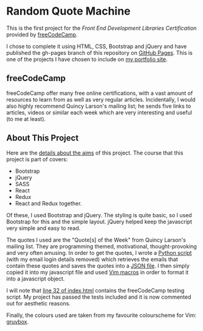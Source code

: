 # Random Quote Machine

This is the first project for the *Front End Development Libraries Certification* provided by [freeCodeCamp](https://www.freecodecamp.org).

I chose to complete it using HTML, CSS, Bootstrap and jQuery and have published the gh-pages branch of this repository on [GitHub Pages](https://benberryallwood.github.io/random-quote-machine).
This is one of the projects I have chosen to include on [my portfolio site](https://benberryallwood.github.io).

## freeCodeCamp

freeCodeCamp offer many free online certifications, with a vast amount of resources to learn from as well as very regular articles.
Incidentally, I would also highly recommend Quincy Larson's mailing list; he sends five links to articles, videos or similar each week which are very interesting and useful (to me at least).

## About This Project

Here are the [details about the aims](https://www.freecodecamp.org/learn/front-end-libraries/front-end-libraries-projects/build-a-random-quote-machine) of this project.
The course that this project is part of covers:

- Bootstrap
- jQuery
- SASS
- React
- Redux
- React and Redux together.

Of these, I used Bootstrap and jQuery.
The styling is quite basic, so I used Bootstrap for this and the simple layout.
jQuery helped keep the javascript very simple and easy to read.

The quotes I used are the "Quote[s] of the Week" from Quincy Larson's mailing list.
They are programming themed, motivational, thought-provoking and very often amusing.
In order to get the quotes, I wrote a [Python script](https://github.com/benberryallwood/random-quote-machine/blob/883d454f96171eba1476dfb260faf06330d4cdc8/get-quotes-from-emails-without-details.py) (with my email login details removed) which retrieves the emails that contain these quotes and saves the quotes into a [JSON file](https://github.com/benberryallwood/random-quote-machine/blob/883d454f96171eba1476dfb260faf06330d4cdc8/quotes.json).
I then simply copied it into my javascript file and used [Vim macros](https://www.tutorialspoint.com/vim/vim_macros.htm) in order to format it into a javascript object.

I will note that [line 32 of index.html](https://github.com/benberryallwood/random-quote-machine/blob/883d454f96171eba1476dfb260faf06330d4cdc8/index.html#L32) contains the freeCodeCamp testing script.
My project has passed the tests included and it is now commented out for aesthetic reasons.

Finally, the colours used are taken from my favourite colourscheme for Vim: [gruvbox](https://github.com/morhetz/gruvbox).
